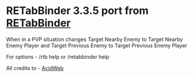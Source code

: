 # RETabBinder 3.3.5 port from [RETabBinder](https://github.com/AcidWeb/RETabBinder)

When in a PVP situation changes 
Target Nearby Enemy to Target Nearby Enemy Player
and
Target Previous Enemy to Target Previous Enemy Player

For options -
/rtb help
or
/retabbinder help

All credits to - [AcidWeb](https://github.com/AcidWeb)